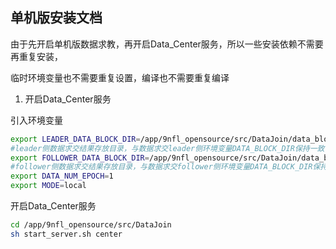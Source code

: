 单机版安装文档
--------------
由于先开启单机版数据求教，再开启Data_Center服务，所以一些安装依赖不需要再重复安装，

临时环境变量也不需要重复设置，编译也不需要重复编译
        
1. 开启Data_Center服务

引入环境变量
```bash
export LEADER_DATA_BLOCK_DIR=/app/9nfl_opensource/src/DataJoin/data_block_leader
#leader侧数据求交结果存放目录，与数据求交leader侧环境变量DATA_BLOCK_DIR保持一致
export FOLLOWER_DATA_BLOCK_DIR=/app/9nfl_opensource/src/DataJoin/data_block_follower
#follower侧数据求交结果存放目录，与数据求交follower侧环境变量DATA_BLOCK_DIR保持一致
export DATA_NUM_EPOCH=1
export MODE=local
```

开启Data_Center服务
```bash
cd /app/9nfl_opensource/src/DataJoin
sh start_server.sh center
```
